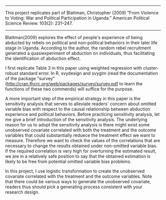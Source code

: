 ****************
This project replicates part of Blattman, Christopher (2009) “From Violence to Voting: War and Political Participation
in Uganda.” American Political Science Review. 103(2): 231–247.
****************

Blattman(2009) explores the effect of people's experience of being abducted by rebels on political and non-political behaviors in their later life stage in Uganda. According to the author, the random rebel recruitment generated a quasiexperiment of abduction on individuals, thus facilitating the identification of abduction effect.

I first replicate Table 3 in this paper using weighted regression with cluster-robust standard error. In R, svydesign and svyglm (read the documentation of the package "survey" (http://cran.fhcrc.org/web/packages/survey/survey.pdf to learn the functions of these two commends) will suffice for the purpose. 

A more important step of the empirical strategy in this paper is the sensitivity analysis that serves to alleviate readers' concern about omitted variable bias with respect to the causal relationship between abduction experience and political behaviors. Before practicing sensitivity analysis, let me give a brief introduction of the sensitivity analysis. The underlying reason for us to adopt the sensitivity analysis is there might exist some unobserved covariate correlated with both the treatment and the outcome variables that could substantially reduece the treatment effect we want to measure. Therefore we want to check the values of the correlations that are necessary to change the results obtained under non-omitted variable bias. If the required correlation is very high for overturning the estimated result, we are in a relatively safe position to say that the obtained estimation is likely to be free from potential omitted variable bias problems. 

In this project, I use logistic transformation to create the unobserved covariate correlated with the treatment and the outcome variables. Note that there could be various ways to generate the unobserved covariate, readers thus should pick a generating process consistent with your research design. 
